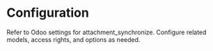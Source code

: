 # Configuration

Refer to Odoo settings for attachment_synchronize. Configure related models, access rights, and options as needed.
